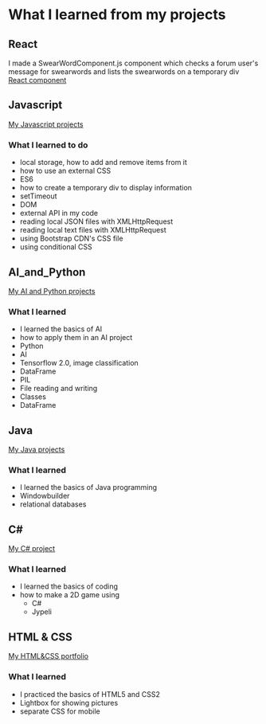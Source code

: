 # What I learned from my projects

## React 
I made a SwearWordComponent.js component which checks a forum user's message
for swearwords and lists the swearwords on a temporary div
[React component](https://github.com/vihervirveli/WiableReact/blob/master/src/components/SwearWordComponent.js)

## Javascript

[My Javascript projects](https://github.com/vihervirveli/portfolio/tree/master/Javascript)

### What I learned to do
* local storage, how to add and remove items from it
* how to use an external CSS 
* ES6
* how to create a temporary div to display information 
* setTimeout
* DOM 
* external API in my code
* reading local JSON files with XMLHttpRequest
* reading local text files with XMLHttpRequest
* using Bootstrap CDN's CSS file
* using conditional CSS

## AI_and_Python

[My AI and Python projects](https://github.com/vihervirveli/portfolio/tree/master/AI_and_Python)

### What I learned
* I learned the basics of AI
* how to apply them in an AI project 
* Python
* AI 
* Tensorflow 2.0, image classification
* DataFrame
* PIL 
* File reading and writing
* Classes
* DataFrame

## Java

[My Java projects](https://github.com/vihervirveli/portfolio/tree/master/Java)

### What I learned
* I learned the basics of Java programming
* Windowbuilder
* relational databases 

## C#

[My C# project](https://github.com/vihervirveli/portfolio/tree/master/C%23)

### What I learned
* I learned the basics of coding 
* how to make a 2D game using
   - C#
   - Jypeli

## HTML & CSS
[My HTML&CSS portfolio](https://github.com/vihervirveli/portfolio/tree/master/HTMLjaCSS)

### What I learned
* I practiced the basics of HTML5 and CSS2
* Lightbox for showing pictures
* separate CSS for mobile
